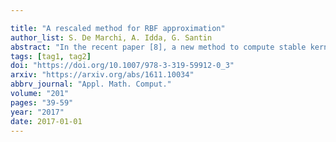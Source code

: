 ```yaml
---

title: "A rescaled method for RBF approximation"
author_list: S. De Marchi, A. Idda, G. Santin
abstract: "In the recent paper [8], a new method to compute stable kernel-based interpolants has been presented. This rescaled interpolation method combines the standard kernel interpolation with a properly defined rescaling operation, which smooths the oscillations of the interpolant. Although promising, this procedure lacks a systematic theoretical investigation. Through our analysis, this novel method can be understood as standard kernel interpolation by means of a properly rescaled kernel. This point of view allow us to consider its error and stability properties."
tags: [tag1, tag2]
doi: "https://doi.org/10.1007/978-3-319-59912-0_3"
arxiv: "https://arxiv.org/abs/1611.10034"
abbrv_journal: "Appl. Math. Comput."
volume: "201"
pages: "39-59"
year: "2017"
date: 2017-01-01
---
```




